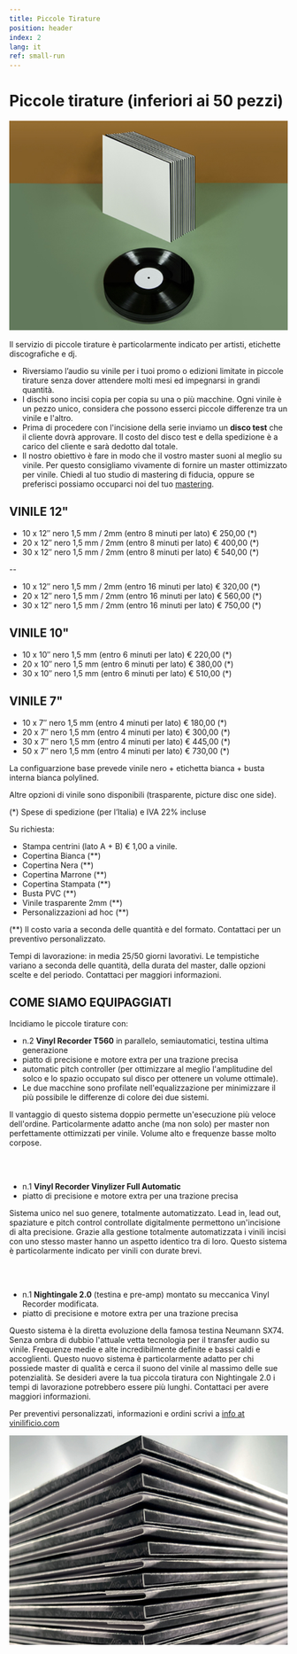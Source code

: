 ```yaml
---
title: Piccole Tirature
position: header
index: 2
lang: it
ref: small-run
---
```

# Piccole tirature (inferiori ai 50 pezzi)


![piccole tirature](/img/smallrun_07_small.jpg)

Il servizio di piccole tirature è particolarmente indicato per artisti, etichette discografiche e dj.

* Riversiamo l’audio su vinile per i tuoi promo o edizioni limitate in piccole tirature senza dover attendere molti mesi ed impegnarsi in grandi quantità.
* I dischi sono incisi copia per copia su una o più macchine. Ogni vinile è un pezzo unico, considera che possono esserci piccole differenze tra un vinile e l'altro.
* Prima di procedere con l'incisione della serie inviamo un <b>disco test</b> che il cliente dovrà approvare. Il costo del disco test e della spedizione è a carico del cliente e sarà dedotto dal totale.
* Il nostro obiettivo è fare in modo che il vostro master suoni al meglio su vinile. Per questo consigliamo vivamente di fornire un master ottimizzato per vinile. Chiedi al tuo studio di mastering di fiducia, oppure se preferisci possiamo occuparci noi del tuo [mastering](/mastering/).


## VINILE 12" 

* 10 x 12″ nero 1,5 mm / 2mm (entro 8 minuti per lato) € 250,00 (*)
* 20 x 12″ nero 1,5 mm / 2mm (entro 8 minuti per lato) € 400,00 (*)
* 30 x 12″ nero 1,5 mm / 2mm (entro 8 minuti per lato)  € 540,00 (*)


--

* 10 x 12″ nero 1,5 mm / 2mm (entro 16 minuti per lato) € 320,00 (*)
* 20 x 12″ nero 1,5 mm / 2mm (entro 16 minuti per lato) € 560,00 (*)
* 30 x 12″ nero 1,5 mm / 2mm (entro 16 minuti per lato)  € 750,00 (*)

## VINILE 10"

* 10 x 10″ nero 1,5 mm (entro 6 minuti per lato) € 220,00 (*)
* 20 x 10″ nero 1,5 mm (entro 6 minuti per lato) € 380,00 (*)
* 30 x 10″ nero 1,5 mm (entro 6 minuti per lato) € 510,00 (*)

## VINILE 7"

* 10 x 7″ nero 1,5 mm (entro 4 minuti per lato) € 180,00 (*)
* 20 x 7″ nero 1,5 mm (entro 4 minuti per lato) € 300,00 (*)
* 30 x 7″ nero 1,5 mm (entro 4 minuti per lato) € 445,00 (*)
* 50 x 7″ nero 1,5 mm (entro 4 minuti per lato) € 730,00 (*)



La configuarzione base prevede vinile nero + etichetta bianca + busta interna bianca polylined.

Altre opzioni di vinile sono disponibili (trasparente, picture disc one side).

(*) Spese di spedizione (per l’Italia) e IVA 22% incluse

Su richiesta:

* Stampa centrini (lato A + B) € 1,00 a vinile.
* Copertina Bianca (**)
* Copertina Nera (**)
* Copertina Marrone (**)
* Copertina Stampata (**)
* Busta PVC (**)
* Vinile trasparente 2mm (**)
* Personalizzazioni ad hoc (**)

(**) Il costo varia a seconda delle quantità e del formato. Contattaci per un preventivo personalizzato.


Tempi di lavorazione: in media 25/50 giorni lavorativi. 
Le tempistiche variano a seconda delle quantità, della durata del master, dalle opzioni scelte e del periodo. Contattaci per maggiori informazioni.

## COME SIAMO EQUIPAGGIATI
Incidiamo le piccole tirature con:


* n.2  **Vinyl Recorder T560** in parallelo, semiautomatici, testina ultima generazione 
* piatto di precisione e motore extra per una trazione precisa
* automatic pitch controller (per ottimizzare al meglio l'amplitudine del solco e lo spazio occupato sul disco per ottenere un volume ottimale). 
* Le due macchine sono profilate nell'equalizzazione per minimizzare il più possibile le differenze di colore dei due sistemi. 

Il vantaggio di questo sistema doppio permette un'esecuzione più veloce dell'ordine. Particolarmente adatto anche (ma non solo) per master non perfettamente ottimizzati per vinile. Volume alto e frequenze basse molto corpose.

<br>
<br>

* n.1 **Vinyl Recorder Vinylizer Full Automatic** 
* piatto di precisione e motore extra per una trazione precisa

Sistema unico nel suo genere, totalmente automatizzato. Lead in, lead out, spaziature e pitch control controllate digitalmente permettono un'incisione di alta precisione. Grazie alla gestione totalmente automatizzata i vinili incisi con uno stesso master hanno un aspetto identico tra di loro. 
Questo sistema è particolarmente indicato per vinili con durate brevi.

<br>
<br>


* n.1 **Nightingale 2.0** (testina e pre-amp) montato su meccanica Vinyl Recorder modificata. 
* piatto di precisione e motore extra per una trazione precisa

Questo sistema è la diretta evoluzione della famosa testina Neumann SX74. Senza ombra di dubbio l'attuale vetta tecnologia per il transfer audio su vinile. Frequenze medie e alte incredibilmente definite e bassi caldi e accoglienti. Questo nuovo sistema è particolarmente adatto per chi possiede master di qualità e cerca il suono del vinile al massimo delle sue potenzialità. 
Se desideri avere la tua piccola tiratura con Nightingale 2.0 i tempi di lavorazione potrebbero essere più lunghi. Contattaci per avere maggiori informazioni.

Per preventivi personalizzati, informazioni e ordini scrivi a <a href="mailto:info@vinilificio.com">info at vinilificio.com</a>


![small runs](/img/small-run_small.jpg)
